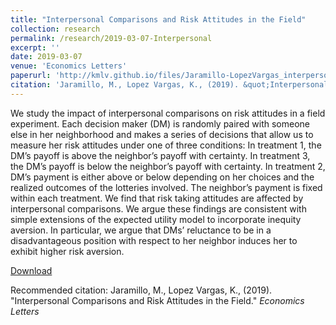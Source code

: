 ```yaml
---
title: "Interpersonal Comparisons and Risk Attitudes in the Field"
collection: research
permalink: /research/2019-03-07-Interpersonal
excerpt: ''
date: 2019-03-07
venue: 'Economics Letters'
paperurl: 'http://kmlv.github.io/files/Jaramillo-LopezVargas_interpersonal-comparisons-risk-attitudes.pdf'
citation: 'Jaramillo, M., Lopez Vargas, K., (2019). &quot;Interpersonal Comparisons and Risk Attitudes in the Field.&quot; <i>Economics Letters</i>'
---
```

We study the impact of interpersonal comparisons on risk attitudes in a field experiment. Each decision maker (DM) is randomly paired with someone else in her neighborhood and makes a series of decisions that allow us to measure her risk attitudes under one of three conditions: In treatment 1, the DM’s payoff is above the neighbor’s payoff with certainty. In treatment 3, the DM’s payoff is below the neighbor’s payoff with certainty. In treatment 2, DM’s payment is either above or below depending on her choices and the realized outcomes of the lotteries involved. The neighbor’s payment is fixed within each treatment. We find that risk taking attitudes are affected by interpersonal comparisons. We argue these findings are consistent with simple extensions of the expected utility model to incorporate inequity aversion. In particular, we argue that DMs’ reluctance to be in a disadvantageous position with respect to her neighbor induces her to exhibit higher risk aversion.

[Download](http://kmlv.github.io/files/Jaramillo-LopezVargas_interpersonal-comparisons-risk-attitudes.pdf)

Recommended citation: Jaramillo, M., Lopez Vargas, K., (2019). &quot;Interpersonal Comparisons and Risk Attitudes in the Field.&quot; <i>Economics Letters</i>
